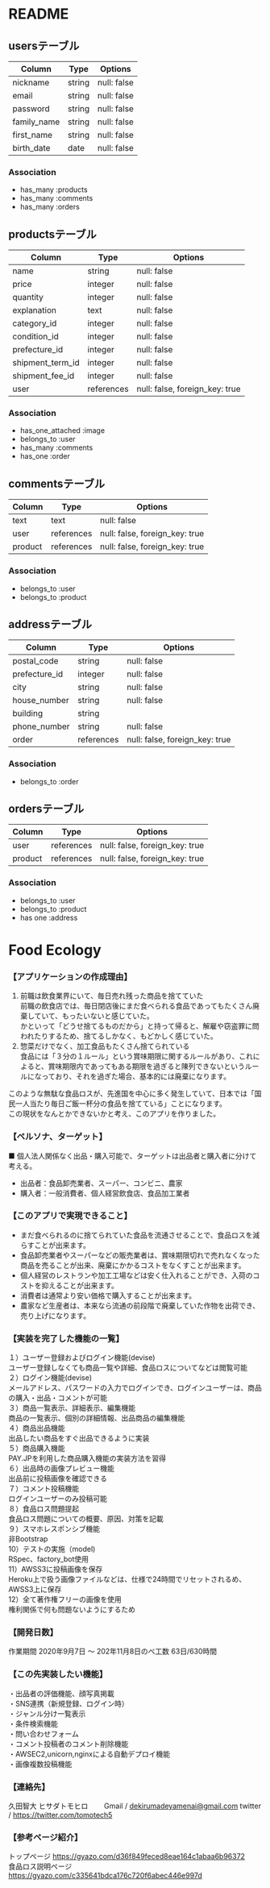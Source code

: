# README
## usersテーブル
| Column            | Type       | Options     |
| ----------------- | ---------- | ----------- |
| nickname          | string     | null: false |
| email             | string     | null: false |
| password          | string     | null: false |
| family_name       | string     | null: false |
| first_name        | string     | null: false |
| birth_date        | date       | null: false |

### Association
- has_many :products
- has_many :comments
- has_many :orders



## productsテーブル
| Column           | Type       | Options                        |
| ---------------- | ---------- | ------------------------------ |
| name             | string     | null: false                    |
| price            | integer    | null: false                    |
| quantity         | integer    | null: false                    |
| explanation      | text       | null: false                    |
| category_id      | integer    | null: false                    |
| condition_id     | integer    | null: false                    |
| prefecture_id    | integer    | null: false                    |
| shipment_term_id | integer    | null: false                    |
| shipment_fee_id  | integer    | null: false                    |
| user             | references | null: false, foreign_key: true |

### Association
- has_one_attached :image
- belongs_to :user
- has_many   :comments
- has_one    :order



## commentsテーブル
| Column  | Type       | Options                        |
| ------- | ---------- | ------------------------------ |
| text    | text       | null: false                    |
| user    | references | null: false, foreign_key: true |
| product | references | null: false, foreign_key: true |

### Association
- belongs_to :user
- belongs_to :product



## addressテーブル
| Column        | Type       | Options                        |
| ------------- | ---------- | ------------------------------ |
| postal_code   | string     | null: false                    |
| prefecture_id | integer    | null: false                    |
| city          | string     | null: false                    |
| house_number  | string     | null: false                    |
| building      | string     |                                |
| phone_number  | string     | null: false                    |
| order         | references | null: false, foreign_key: true |

### Association
- belongs_to :order



## ordersテーブル
| Column     | Type       | Options                        |
| ---------- | ---------- | ------------------------------ |
| user       | references | null: false, foreign_key: true |
| product    | references | null: false, foreign_key: true |

### Association
- belongs_to :user
- belongs_to :product
- has one    :address


# Food Ecology

### 【アプリケーションの作成理由】
1. 前職は飲食業界にいて、毎日売れ残った商品を捨てていた<br>
  前職の飲食店では、毎日閉店後にまだ食べられる食品であってもたくさん廃棄していて、もったいないと感じていた。<br>
  かといって「どうせ捨てるものだから」と持って帰ると、解雇や窃盗罪に問われたりするため、捨てるしかなく、もどかしく感じていた。<br>
2. 惣菜だけでなく、加工食品もたくさん捨てられている<br>
  食品には「３分の１ルール」という賞味期限に関するルールがあり、これによると、賞味期限内であってもある期限を過ぎると陳列できないというルールになっており、それを過ぎた場合、基本的には廃棄になります。<br>

このような無駄な食品ロスが、先進国を中心に多く発生していて、日本では「国民一人当たり毎日ご飯一杯分の食品を捨てている」ことになります。<br>
この現状をなんとかできないかと考え、このアプリを作りました。<br>


### 【ペルソナ、ターゲット】
■ 個人法人関係なく出品・購入可能で、ターゲットは出品者と購入者に分けて考える。<br>
  - 出品者：食品卸売業者、スーパー、コンビニ、農家<br>
  - 購入者：一般消費者、個人経営飲食店、食品加工業者<br>


### 【このアプリで実現できること】
  - まだ食べられるのに捨てられていた食品を流通させることで、食品ロスを減らすことが出来ます。<br>
  - 食品卸売業者やスーパーなどの販売業者は、賞味期限切れで売れなくなった商品を売ることが出来、廃棄にかかるコストをなくすことが出来ます。<br>
  - 個人経営のレストランや加工工場などは安く仕入れることができ、入荷のコストを抑えることが出来ます。<br>
  - 消費者は通常より安い価格で購入することが出来ます。<br>
  - 農家など生産者は、本来なら流通の前段階で廃棄していた作物を出荷でき、売り上げになります。<br>


### 【実装を完了した機能の一覧】
１）ユーザー登録およびログイン機能(devise)<br>
    ユーザー登録しなくても商品一覧や詳細、食品ロスについてなどは閲覧可能<br>
２）ログイン機能(devise)<br>
    メールアドレス、パスワードの入力でログインでき、ログインユーザーは、商品の購入・出品・コメントが可能<br>
３）商品一覧表示、詳細表示、編集機能<br>
    商品の一覧表示、個別の詳細情報、出品商品の編集機能<br>
４）商品出品機能<br>
    出品したい商品をすぐ出品できるように実装<br>
５）商品購入機能<br>
    PAY.JPを利用した商品購入機能の実装方法を習得<br>
６）出品時の画像プレビュー機能<br>
    出品前に投稿画像を確認できる<br>
７）コメント投稿機能<br>
    ログインユーザーのみ投稿可能<br>
８）食品ロス問題提起<br>
    食品ロス問題についての概要、原因、対策を記載<br>
９）スマホレスポンシブ機能<br>
    非Bootstrap<br>
10）テストの実施（model)<br>
    RSpec、factory_bot使用<br>
11）AWSS3に投稿画像を保存<br>
    Heroku上で扱う画像ファイルなどは、仕様で24時間でリセットされるめ、AWSS3上に保存<br>
12）全て著作権フリーの画像を使用<br>
    権利関係で何も問題ないようにするため<br>

### 【開発日数】
作業期間 2020年9月7日 〜 202年11月8日のべ工数 63日/630時間<br>

### 【この先実装したい機能】
・出品者の評価機能、顔写真掲載<br>
・SNS連携（新規登録、ログイン時）<br>
・ジャンル分け一覧表示<br>
・条件検索機能<br>
・問い合わせフォーム<br>
・コメント投稿者のコメント削除機能<br>
・AWSEC2,unicorn,nginxによる自動デプロイ機能<br>
・画像複数投稿機能<br>

### 【連絡先】
久田智大 ヒサダトモヒロ   Gmail / dekirumadeyamenai@gmail.com    twitter / https://twitter.com/tomotech5<br>

### 【参考ページ紹介】
トップページ  https://gyazo.com/d36f849feced8eae164c1abaa6b96372<br>
食品ロス説明ページ  https://gyazo.com/c335641bdca176c720f6abec446e997d<br>